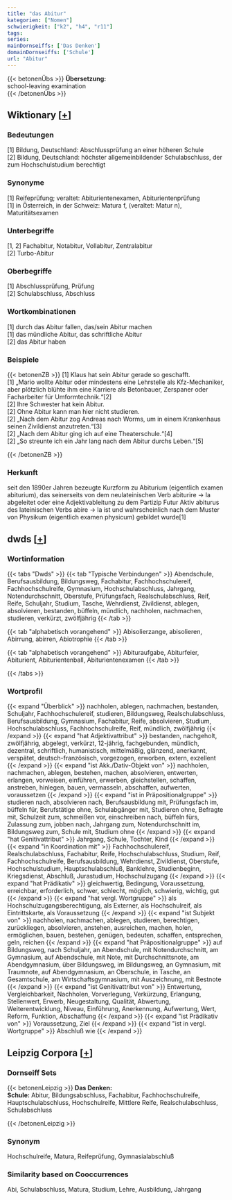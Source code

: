 ```yaml
---
title: "das Abitur"
kategorien: ["Nomen"]
schwierigkeit: ["k2", "h4", "r11"]
tags:
series:
mainDornseiffs: ['Das Denken']
domainDornseiffs: ['Schule']
url: "Abitur"
---
```


{{< betonenÜbs >}}
**Übersetzung:**  
school-leaving  examination  
{{< /betonenÜbs >}}

## Wiktionary [[+](https://de.wiktionary.org/wiki/Abitur)]

### Bedeutungen
[1] Bildung, Deutschland: Abschlussprüfung an einer höheren Schule  
[2] Bildung, Deutschland: höchster allgemeinbildender Schulabschluss, der zum Hochschulstudium berechtigt  

### Synonyme
[1] Reifeprüfung; veraltet: Abiturientenexamen, Abiturientenprüfung  
[1] in Österreich, in der Schweiz: Matura f, (veraltet: Matur n), Maturitätsexamen  

### Unterbegriffe
[1, 2] Fachabitur, Notabitur, Vollabitur, Zentralabitur  
[2] Turbo-Abitur  

### Oberbegriffe
[1] Abschlussprüfung, Prüfung  
[2] Schulabschluss, Abschluss  

### Wortkombinationen
[1] durch das Abitur fallen, das/sein Abitur machen  
[1] das mündliche Abitur, das schriftliche Abitur  
[2] das Abitur haben  

### Beispiele
{{< betonenZB >}}
[1] Klaus hat sein Abitur gerade so geschafft.  
[1] „Mario wollte Abitur oder mindestens  eine Lehrstelle als Kfz-Mechaniker, aber plötzlich blühte ihm eine Karriere als Betonbauer, Zerspaner oder Facharbeiter für Umformtechnik.“[2]  
[2] Ihre Schwester hat kein Abitur.  
[2] Ohne Abitur kann man hier nicht studieren.  
[2] „Nach dem Abitur zog Andreas nach Worms, um in einem Krankenhaus seinen Zivildienst anzutreten.“[3]  
[2] „Nach dem Abitur ging ich auf eine Theaterschule.“[4]  
[2] „So streunte ich ein Jahr lang nach dem Abitur durchs Leben.“[5]  

{{< /betonenZB >}}
### Herkunft
seit den 1890er Jahren bezeugte Kurzform zu Abiturium (eigentlich examen abiturium), das seinerseits von dem neulateinischen Verb abiturire → la abgeleitet oder eine Adjektivableitung zu dem Partizip Futur Aktiv abiturus des lateinischen Verbs abire → la ist und wahrscheinlich nach dem Muster von Physikum (eigentlich examen physicum) gebildet wurde[1]  



## dwds [[+](https://www.dwds.de/wb/Abitur)]

### Wortinformation
{{< tabs "Dwds" >}}
{{< tab "Typische Verbindungen" >}}
Abendschule, Berufsausbildung, Bildungsweg, Fachabitur, Fachhochschulereif, Fachhochschulreife, Gymnasium, Hochschulabschluss, Jahrgang, Notendurchschnitt, Oberstufe, Prüfungsfach, Realschulabschluss, Reif, Reife, Schuljahr, Studium, Tasche, Wehrdienst, Zivildienst, ablegen, absolvieren, bestanden, büffeln, mündlich, nachholen, nachmachen, studieren, verkürzt, zwölfjährig
{{< /tab >}}

{{< tab "alphabetisch vorangehend" >}}
Abisolierzange, abisolieren, Abirrung, abirren, Abiotrophie
{{< /tab >}}

{{< tab "alphabetisch vorangehend" >}}
Abituraufgabe, Abiturfeier, Abiturient, Abiturientenball, Abiturientenexamen
{{< /tab >}}

{{< /tabs >}}

### Wortprofil
{{< expand "Überblick" >}} nachholen, ablegen, nachmachen, bestanden, Schuljahr, Fachhochschulereif, studieren, Bildungsweg, Realschulabschluss, Berufsausbildung, Gymnasium, Fachabitur, Reife, absolvieren, Studium, Hochschulabschluss, Fachhochschulreife, Reif, mündlich, zwölfjährig {{< /expand >}}
{{< expand "hat Adjektivattribut" >}} bestanden, nachgeholt, zwölfjährig, abgelegt, verkürzt, 12-jährig, fachgebunden, mündlich, dezentral, schriftlich, humanistisch, mittelmäßig, glänzend, anerkannt, verspätet, deutsch-französisch, vorgezogen, erworben, extern, exzellent {{< /expand >}}
{{< expand "ist Akk./Dativ-Objekt von" >}} nachholen, nachmachen, ablegen, bestehen, machen, absolvieren, entwerten, erlangen, vorweisen, einführen, erwerben, gleichstellen, schaffen, anstreben, hinlegen, bauen, vermasseln, abschaffen, aufwerten, voraussetzen {{< /expand >}}
{{< expand "ist in Präpositionalgruppe" >}} studieren nach, absolvieren nach, Berufsausbildung mit, Prüfungsfach im, büffeln für, Berufstätige ohne, Schulabgänger mit, Studieren ohne, Befragte mit, Schulzeit zum, schmeißen vor, einschreiben nach, büffeln fürs, Zulassung zum, jobben nach, Jahrgang zum, Notendurchschnitt im, Bildungsweg zum, Schule mit, Studium ohne {{< /expand >}}
{{< expand "hat Genitivattribut" >}} Jahrgang, Schule, Tochter, Kind {{< /expand >}}
{{< expand "in Koordination mit" >}} Fachhochschulereif, Realschulabschluss, Fachabitur, Reife, Hochschulabschluss, Studium, Reif, Fachhochschulreife, Berufsausbildung, Wehrdienst, Zivildienst, Oberstufe, Hochschulstudium, Hauptschulabschluß, Banklehre, Studienbeginn, Kriegsdienst, Abschluß, Jurastudium, Hochschulzugang {{< /expand >}}
{{< expand "hat Prädikativ" >}} gleichwertig, Bedingung, Voraussetzung, erreichbar, erforderlich, schwer, schlecht, möglich, schwierig, wichtig, gut {{< /expand >}}
{{< expand "hat vergl. Wortgruppe" >}} als Hochschulzugangsberechtigung, als Externer, als Hochschulreif, als Eintrittskarte, als Voraussetzung {{< /expand >}}
{{< expand "ist Subjekt von" >}} nachholen, nachmachen, ablegen, studieren, berechtigen, zurückliegen, absolvieren, anstehen, ausreichen, machen, holen, ermöglichen, bauen, bestehen, genügen, bedeuten, schaffen, entsprechen, geln, reichen {{< /expand >}}
{{< expand "hat Präpositionalgruppe" >}} auf Bildungsweg, nach Schuljahr, an Abendschule, mit Notendurchschnitt, am Gymnasium, auf Abendschule, mit Note, mit Durchschnittsnote, am Abendgymnasium, über Bildungsweg, im Bildungsweg, an Gymnasium, mit Traumnote, auf Abendgymnasium, an Oberschule, in Tasche, an Gesamtschule, am Wirtschaftsgymnasium, mit Auszeichnung, mit Bestnote {{< /expand >}}
{{< expand "ist Genitivattribut von" >}} Entwertung, Vergleichbarkeit, Nachholen, Vorverlegung, Verkürzung, Erlangung, Stellenwert, Erwerb, Neugestaltung, Qualität, Abwertung, Weiterentwicklung, Niveau, Einführung, Anerkennung, Aufwertung, Wert, Reform, Funktion, Abschaffung {{< /expand >}}
{{< expand "ist Prädikativ von" >}} Voraussetzung, Ziel {{< /expand >}}
{{< expand "ist in vergl. Wortgruppe" >}} Abschluß wie {{< /expand >}}

## Leipzig Corpora [[+](https://corpora.uni-leipzig.de/en/res?word=Abitur&corpusId=deu_newscrawl-public_2018)]

### Dornseiff Sets
{{< betonenLeipzig >}}
**Das Denken:**  
**Schule:** Abitur, Bildungsabschluss, Fachabitur, Fachhochschulreife, Hauptschulabschluss, Hochschulreife, Mittlere Reife, Realschulabschluss, Schulabschluss  

{{< /betonenLeipzig >}}

### Synonym
Hochschulreife, Matura, Reifeprüfung, Gymnasialabschluß


### Similarity based on Cooccurrences
Abi, Schulabschluss, Matura, Studium, Lehre, Ausbildung, Jahrgang

